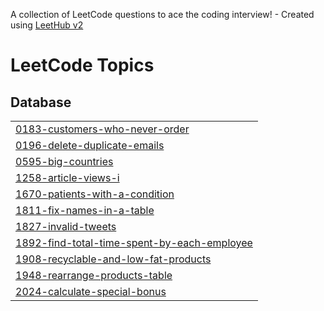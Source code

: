A collection of LeetCode questions to ace the coding interview! - Created using [LeetHub v2](https://github.com/arunbhardwaj/LeetHub-2.0)
<!---LeetCode Topics Start-->
# LeetCode Topics
## Database
|  |
| ------- |
| [0183-customers-who-never-order](https://github.com/wafaasiddig/LeetCode/tree/master/0183-customers-who-never-order) |
| [0196-delete-duplicate-emails](https://github.com/wafaasiddig/LeetCode/tree/master/0196-delete-duplicate-emails) |
| [0595-big-countries](https://github.com/wafaasiddig/LeetCode/tree/master/0595-big-countries) |
| [1258-article-views-i](https://github.com/wafaasiddig/LeetCode/tree/master/1258-article-views-i) |
| [1670-patients-with-a-condition](https://github.com/wafaasiddig/LeetCode/tree/master/1670-patients-with-a-condition) |
| [1811-fix-names-in-a-table](https://github.com/wafaasiddig/LeetCode/tree/master/1811-fix-names-in-a-table) |
| [1827-invalid-tweets](https://github.com/wafaasiddig/LeetCode/tree/master/1827-invalid-tweets) |
| [1892-find-total-time-spent-by-each-employee](https://github.com/wafaasiddig/LeetCode/tree/master/1892-find-total-time-spent-by-each-employee) |
| [1908-recyclable-and-low-fat-products](https://github.com/wafaasiddig/LeetCode/tree/master/1908-recyclable-and-low-fat-products) |
| [1948-rearrange-products-table](https://github.com/wafaasiddig/LeetCode/tree/master/1948-rearrange-products-table) |
| [2024-calculate-special-bonus](https://github.com/wafaasiddig/LeetCode/tree/master/2024-calculate-special-bonus) |
<!---LeetCode Topics End-->